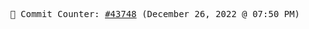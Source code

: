 <p align="center">
    <samp>
        📮 Commit Counter: <a href="https://github.com/Javascript-void0/Javascript-void0/commits/main">#43748</a> (December 26, 2022 @ 07:50 PM)
    </samp>
</p>